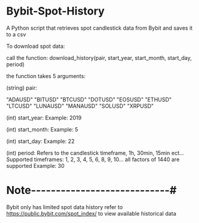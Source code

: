 # Bybit-Spot-History
A Python script that retrieves spot candlestick data from Bybit and saves it to a csv

To download spot data:

call the function: download_history(pair, start_year, start_month, start_day, period)

the function takes 5 arguments:

(string) pair: 

"ADAUSD" 
"BITUSD"
"BTCUSD"
"DOTUSD"
"EOSUSD"
"ETHUSD"
"LTCUSD"
"LUNAUSD"
"MANAUSD"
"SOLUSD"
"XRPUSD"

(int) start_year:
Example: 2019

(int) start_month:
Example: 5

(int) start_day:
Example: 22

(int) period:   Refers to the candlestick timeframe, 1h, 30min, 15min ect...
Supported timeframes: 1, 2, 3, 4, 5, 6, 8, 9, 10... all factors of 1440 are supported
Example: 30

# Note----------------------------#
Bybit only has limited spot data history
refer to https://public.bybit.com/spot_index/ to view available historical data

